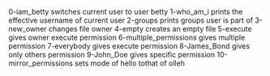 0-iam_betty switches current user to user betty
1-who_am_i prints the effective username of current user
2-groups prints groups user is part of
3-new_owner changes file owner
4-empty creates an empty file
5-execute gives owner execute permission
6-multiple_permissions gives multiple permission
7-everybody gives execute permission
8-James_Bond gives only others permission
9-John_Doe gives specific permission
10-mirror_permissions sets mode of hello tothat of olleh
